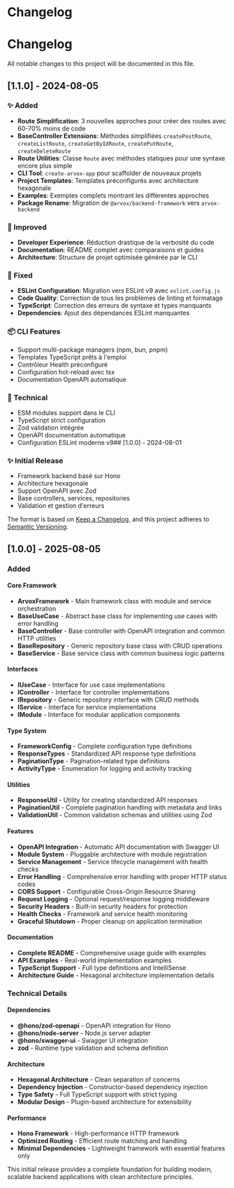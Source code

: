 # Changelog

# Changelog

All notable changes to this project will be documented in this file.

## [1.1.0] - 2024-08-05

### ✨ Added
- **Route Simplification**: 3 nouvelles approches pour créer des routes avec 60-70% moins de code
- **BaseController Extensions**: Méthodes simplifiées `createPostRoute`, `createListRoute`, `createGetByIdRoute`, `createPutRoute`, `createDeleteRoute`
- **Route Utilities**: Classe `Route` avec méthodes statiques pour une syntaxe encore plus simple
- **CLI Tool**: `create-arvox-app` pour scaffolder de nouveaux projets
- **Project Templates**: Templates préconfigurés avec architecture hexagonale
- **Examples**: Exemples complets montrant les différentes approches
- **Package Rename**: Migration de `@arvox/backend-framework` vers `arvox-backend`

### 🚀 Improved
- **Developer Experience**: Réduction drastique de la verbosité du code
- **Documentation**: README complet avec comparaisons et guides
- **Architecture**: Structure de projet optimisée générée par le CLI

### 🔧 Fixed
- **ESLint Configuration**: Migration vers ESLint v9 avec `eslint.config.js`
- **Code Quality**: Correction de tous les problèmes de linting et formatage
- **TypeScript**: Correction des erreurs de syntaxe et types manquants
- **Dependencies**: Ajout des dépendances ESLint manquantes

### 📦 CLI Features
- Support multi-package managers (npm, bun, pnpm)
- Templates TypeScript prêts à l'emploi
- Contrôleur Health préconfiguré
- Configuration hot-reload avec tsx
- Documentation OpenAPI automatique

### 🔧 Technical
- ESM modules support dans le CLI
- TypeScript strict configuration
- Zod validation intégrée
- OpenAPI documentation automatique
- Configuration ESLint moderne v9## [1.0.0] - 2024-08-01

### ✨ Initial Release
- Framework backend basé sur Hono
- Architecture hexagonale
- Support OpenAPI avec Zod
- Base controllers, services, repositories
- Validation et gestion d'erreurs

The format is based on [Keep a Changelog](https://keepachangelog.com/en/1.0.0/),
and this project adheres to [Semantic Versioning](https://semver.org/spec/v2.0.0.html).

## [1.0.0] - 2025-08-05

### Added

#### Core Framework
- **ArvoxFramework** - Main framework class with module and service orchestration
- **BaseUseCase** - Abstract base class for implementing use cases with error handling
- **BaseController** - Base controller with OpenAPI integration and common HTTP utilities
- **BaseRepository** - Generic repository base class with CRUD operations
- **BaseService** - Base service class with common business logic patterns

#### Interfaces
- **IUseCase** - Interface for use case implementations
- **IController** - Interface for controller implementations  
- **IRepository** - Generic repository interface with CRUD methods
- **IService** - Interface for service implementations
- **IModule** - Interface for modular application components

#### Type System
- **FrameworkConfig** - Complete configuration type definitions
- **ResponseTypes** - Standardized API response type definitions
- **PaginationType** - Pagination-related type definitions
- **ActivityType** - Enumeration for logging and activity tracking

#### Utilities
- **ResponseUtil** - Utility for creating standardized API responses
- **PaginationUtil** - Complete pagination handling with metadata and links
- **ValidationUtil** - Common validation schemas and utilities using Zod

#### Features
- **OpenAPI Integration** - Automatic API documentation with Swagger UI
- **Module System** - Pluggable architecture with module registration
- **Service Management** - Service lifecycle management with health checks
- **Error Handling** - Comprehensive error handling with proper HTTP status codes
- **CORS Support** - Configurable Cross-Origin Resource Sharing
- **Request Logging** - Optional request/response logging middleware
- **Security Headers** - Built-in security headers for protection
- **Health Checks** - Framework and service health monitoring
- **Graceful Shutdown** - Proper cleanup on application termination

#### Documentation
- **Complete README** - Comprehensive usage guide with examples
- **API Examples** - Real-world implementation examples
- **TypeScript Support** - Full type definitions and IntelliSense
- **Architecture Guide** - Hexagonal architecture implementation details

### Technical Details

#### Dependencies
- **@hono/zod-openapi** - OpenAPI integration for Hono
- **@hono/node-server** - Node.js server adapter
- **@hono/swagger-ui** - Swagger UI integration
- **zod** - Runtime type validation and schema definition

#### Architecture
- **Hexagonal Architecture** - Clean separation of concerns
- **Dependency Injection** - Constructor-based dependency injection
- **Type Safety** - Full TypeScript support with strict typing
- **Modular Design** - Plugin-based architecture for extensibility

#### Performance
- **Hono Framework** - High-performance HTTP framework
- **Optimized Routing** - Efficient route matching and handling
- **Minimal Dependencies** - Lightweight framework with essential features only

This initial release provides a complete foundation for building modern, scalable backend applications with clean architecture principles.
